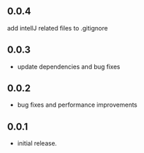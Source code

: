 ## 0.0.4
add intellJ related files to .gitignore

## 0.0.3
* update dependencies and bug fixes

## 0.0.2
* bug fixes and performance improvements

## 0.0.1
* initial release.
